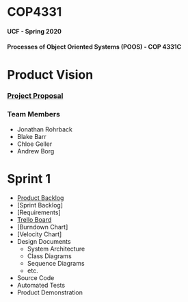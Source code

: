 # COP4331
#### UCF - Spring 2020
#### Processes of Object Oriented Systems (POOS) - COP 4331C

# **Product Vision**
### [Project Proposal](https://github.com/h3rmi0n3/COP4331/blob/master/project/ProjectProposal.md)

### Team Members
* Jonathan Rohrback
* Blake Barr
* Chloe Geller
* Andrew Borg

# **Sprint 1**

* [Product Backlog](https://docs.google.com/spreadsheets/d/1ty2KTlg2fVRDivqIOmgyekV0uBfa7Tp6JKKFlXk8cF0/edit?usp=sharing)
* [Sprint Backlog]
* [Requirements]
* [Trello Board](https://trello.com/b/0AVoSEkM)
* [Burndown Chart]
* [Velocity Chart]
* Design Documents
  * System Architecture
  * Class Diagrams
  * Sequence Diagrams
  * etc.
* Source Code
* Automated Tests
* Product Demonstration
